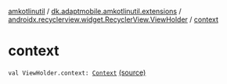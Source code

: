 [amkotlinutil](../../index.md) / [dk.adaptmobile.amkotlinutil.extensions](../index.md) / [androidx.recyclerview.widget.RecyclerView.ViewHolder](index.md) / [context](./context.md)

# context

`val ViewHolder.context: `[`Context`](https://developer.android.com/reference/android/content/Context.html) [(source)](https://github.com/adaptmobile-organization/amkotlinutil/tree/master/amkotlinutil/src/main/java/dk/adaptmobile/amkotlinutil/extensions/RecyclerViewExtensions.kt#L6)